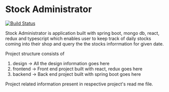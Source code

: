 # Stock Administrator
[![Build Status](https://travis-ci.com/pavan-nw/stock-admin.svg?branch=master)](https://travis-ci.com/pavan-nw/stock-admin)

Stock Administrator is application built with spring boot, mongo db, react, redux and typescript which enables user to keep track of daily stocks coming into their shop and query the the stocks inforrmation for given date.

Project structure consists of
1. design -> All the design information goes here
2. frontend -> Front end project built with react, redux goes here
3. backend -> Back end project built with spring boot goes here

Project related information present in respective project's read me file.
